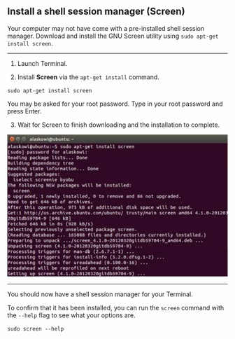 
## Install a shell session manager (Screen)

Your computer may not have come with a pre-installed shell session manager. Download and install the GNU Screen utility using `sudo apt-get install screen`.

---

1. Launch Terminal.

2. Install **Screen** via the `apt-get install` command.

  ```
  sudo apt-get install screen
  ```

  You may be asked for your root password. Type in your root password and press Enter.

3. Wait for Screen to finish downloading and the installation to complete.

  ![Installing Screen via Terminal](images_linux/install_screen.jpg)

---

You should now have a shell session manager for your Terminal.

To confirm that it has been installed, you can run the `screen` command with the `--help` flag to see what your options are.

```
sudo screen --help
```
